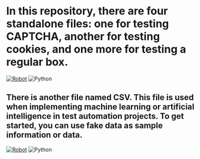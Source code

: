 # In this repository, there are four standalone files: one for testing CAPTCHA, another for testing cookies, and one more for testing a regular box.
 [![Robot](https://img.shields.io/badge/Robot-00ADD8?style=flat&logo=robot&logoColor=white)](https://sites.google.com/view/tavakoli/home) ![Python](https://img.shields.io/badge/Python-3776AB?style=flat&logo=python&logoColor=white)


## There is another file named CSV. This file is used when implementing machine learning or artificial intelligence in test automation projects. To get started, you can use fake data as sample information or data.
 [![Robot](https://img.shields.io/badge/Robot-00ADD8?style=flat&logo=robot&logoColor=white)](https://sites.google.com/view/tavakoli/home) ![Python](https://img.shields.io/badge/Python-3776AB?style=flat&logo=python&logoColor=white)


